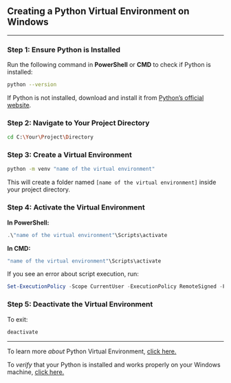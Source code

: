 ## **Creating a Python Virtual Environment on Windows**

---

### **Step 1: Ensure Python is Installed**

Run the following command in **PowerShell** or **CMD** to check if Python is installed:

```sh
python --version
```

If Python is not installed, download and install it from [Python’s official website](https://www.python.org/downloads/).

### **Step 2: Navigate to Your Project Directory**

```sh
cd C:\Your\Project\Directory
```

### **Step 3: Create a Virtual Environment**

```sh
python -m venv "name of the virtual environment"
```

This will create a folder named `[name of the virtual environment]` inside your project directory.

### **Step 4: Activate the Virtual Environment**

**In PowerShell:**

```powershell
.\"name of the virtual environment"\Scripts\activate
```

**In CMD:**

```sh
"name of the virtual environment"\Scripts\activate
```

If you see an error about script execution, run:

```powershell
Set-ExecutionPolicy -Scope CurrentUser -ExecutionPolicy RemoteSigned -Force
```

### **Step 5: Deactivate the Virtual Environment**

To exit:

```sh
deactivate
```

---

To learn more *about* Python Virtual Environment, [click here.]()

To *verify* that your Python is installed and works properly on your Windows machine, [click here.]()
